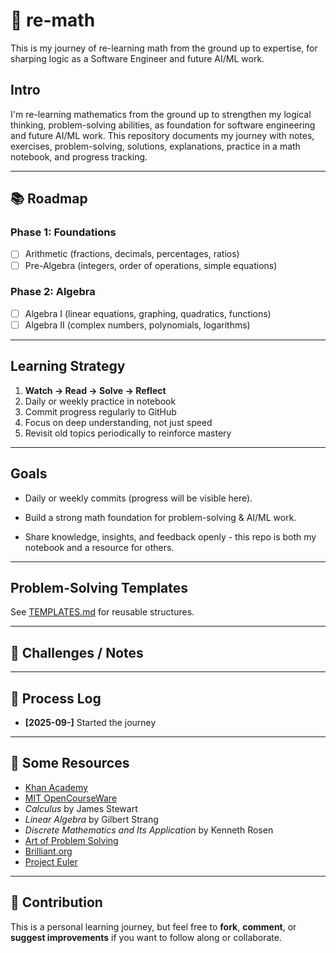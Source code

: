 # 🧮 re-math

This is my journey of re-learning math from the ground up to expertise, for sharping logic as a Software Engineer and future AI/ML work.

## Intro

I'm re-learning mathematics from the ground up to strengthen my logical thinking, problem-solving abilities, as foundation for software engineering and future AI/ML work.
This repository documents my journey with notes, exercises, problem-solving, solutions, explanations, practice in a math notebook, and progress tracking.

---

## 📚 Roadmap

### Phase 1: Foundations

- [ ] Arithmetic (fractions, decimals, percentages, ratios)
- [ ] Pre-Algebra (integers, order of operations, simple equations)

### Phase 2: Algebra

- [ ] Algebra I (linear equations, graphing, quadratics, functions)
- [ ] Algebra II (complex numbers, polynomials, logarithms)

---

## Learning Strategy

1. **Watch → Read → Solve → Reflect**
2. Daily or weekly practice in notebook
3. Commit progress regularly to GitHub
4. Focus on deep understanding, not just speed
5. Revisit old topics periodically to reinforce mastery

---

## Goals

- Daily or weekly commits (progress will be visible here).

- Build a strong math foundation for problem-solving & AI/ML work.

- Share knowledge, insights, and feedback openly - this repo is both my notebook and a resource for others.

---

## Problem-Solving Templates

See [TEMPLATES.md](./TEMPLATES.md) for reusable structures.

---

## 📝 Challenges / Notes

---

## 📌 Process Log

- **[2025-09-]** Started the journey

---

## 🔗 Some Resources

- [Khan Academy](https://www.khanacademy.org/)
- [MIT OpenCourseWare](https://ocw.mit.edu/)
- _Calculus_ by James Stewart
- _Linear Algebra_ by Gilbert Strang
- _Discrete Mathematics and Its Application_ by Kenneth Rosen
- [Art of Problem Solving](https://artofproblemsolving.com/)
- [Brilliant.org](https://brilliant.org/)
- [Project Euler](https://projecteuler.net/)

---

## 🔗 Contribution

This is a personal learning journey, but feel free to **fork**, **comment**, or **suggest improvements** if you want to follow along or collaborate.
